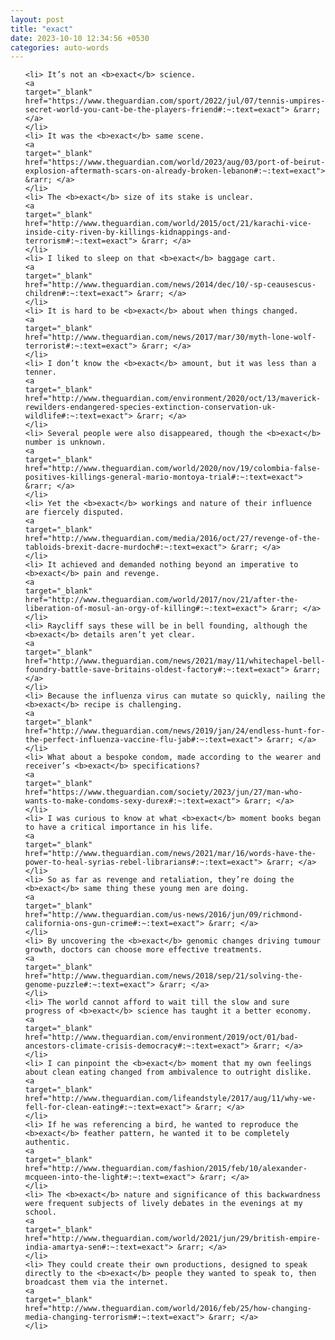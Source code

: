 ```yaml
---
layout: post
title: "exact"
date: 2023-10-10 12:34:56 +0530
categories: auto-words
---
```

<ol>

    <li> It’s not an <b>exact</b> science.
    <a 
    target="_blank" 
    href="https://www.theguardian.com/sport/2022/jul/07/tennis-umpires-secret-world-you-cant-be-the-players-friend#:~:text=exact"> &rarr; </a>
    </li>
    <li> It was the <b>exact</b> same scene.
    <a 
    target="_blank" 
    href="https://www.theguardian.com/world/2023/aug/03/port-of-beirut-explosion-aftermath-scars-on-already-broken-lebanon#:~:text=exact"> &rarr; </a>
    </li>
    <li> The <b>exact</b> size of its stake is unclear.
    <a 
    target="_blank" 
    href="http://www.theguardian.com/world/2015/oct/21/karachi-vice-inside-city-riven-by-killings-kidnappings-and-terrorism#:~:text=exact"> &rarr; </a>
    </li>
    <li> I liked to sleep on that <b>exact</b> baggage cart.
    <a 
    target="_blank" 
    href="http://www.theguardian.com/news/2014/dec/10/-sp-ceausescus-children#:~:text=exact"> &rarr; </a>
    </li>
    <li> It is hard to be <b>exact</b> about when things changed.
    <a 
    target="_blank" 
    href="http://www.theguardian.com/news/2017/mar/30/myth-lone-wolf-terrorist#:~:text=exact"> &rarr; </a>
    </li>
    <li> I don’t know the <b>exact</b> amount, but it was less than a tenner.
    <a 
    target="_blank" 
    href="http://www.theguardian.com/environment/2020/oct/13/maverick-rewilders-endangered-species-extinction-conservation-uk-wildlife#:~:text=exact"> &rarr; </a>
    </li>
    <li> Several people were also disappeared, though the <b>exact</b> number is unknown.
    <a 
    target="_blank" 
    href="http://www.theguardian.com/world/2020/nov/19/colombia-false-positives-killings-general-mario-montoya-trial#:~:text=exact"> &rarr; </a>
    </li>
    <li> Yet the <b>exact</b> workings and nature of their influence are fiercely disputed.
    <a 
    target="_blank" 
    href="http://www.theguardian.com/media/2016/oct/27/revenge-of-the-tabloids-brexit-dacre-murdoch#:~:text=exact"> &rarr; </a>
    </li>
    <li> It achieved and demanded nothing beyond an imperative to <b>exact</b> pain and revenge.
    <a 
    target="_blank" 
    href="http://www.theguardian.com/world/2017/nov/21/after-the-liberation-of-mosul-an-orgy-of-killing#:~:text=exact"> &rarr; </a>
    </li>
    <li> Raycliff says these will be in bell founding, although the <b>exact</b> details aren’t yet clear.
    <a 
    target="_blank" 
    href="http://www.theguardian.com/news/2021/may/11/whitechapel-bell-foundry-battle-save-britains-oldest-factory#:~:text=exact"> &rarr; </a>
    </li>
    <li> Because the influenza virus can mutate so quickly, nailing the <b>exact</b> recipe is challenging.
    <a 
    target="_blank" 
    href="http://www.theguardian.com/news/2019/jan/24/endless-hunt-for-the-perfect-influenza-vaccine-flu-jab#:~:text=exact"> &rarr; </a>
    </li>
    <li> What about a bespoke condom, made according to the wearer and receiver’s <b>exact</b> specifications?
    <a 
    target="_blank" 
    href="https://www.theguardian.com/society/2023/jun/27/man-who-wants-to-make-condoms-sexy-durex#:~:text=exact"> &rarr; </a>
    </li>
    <li> I was curious to know at what <b>exact</b> moment books began to have a critical importance in his life.
    <a 
    target="_blank" 
    href="http://www.theguardian.com/news/2021/mar/16/words-have-the-power-to-heal-syrias-rebel-librarians#:~:text=exact"> &rarr; </a>
    </li>
    <li> So as far as revenge and retaliation, they’re doing the <b>exact</b> same thing these young men are doing.
    <a 
    target="_blank" 
    href="http://www.theguardian.com/us-news/2016/jun/09/richmond-california-ons-gun-crime#:~:text=exact"> &rarr; </a>
    </li>
    <li> By uncovering the <b>exact</b> genomic changes driving tumour growth, doctors can choose more effective treatments.
    <a 
    target="_blank" 
    href="http://www.theguardian.com/news/2018/sep/21/solving-the-genome-puzzle#:~:text=exact"> &rarr; </a>
    </li>
    <li> The world cannot afford to wait till the slow and sure progress of <b>exact</b> science has taught it a better economy.
    <a 
    target="_blank" 
    href="http://www.theguardian.com/environment/2019/oct/01/bad-ancestors-climate-crisis-democracy#:~:text=exact"> &rarr; </a>
    </li>
    <li> I can pinpoint the <b>exact</b> moment that my own feelings about clean eating changed from ambivalence to outright dislike.
    <a 
    target="_blank" 
    href="http://www.theguardian.com/lifeandstyle/2017/aug/11/why-we-fell-for-clean-eating#:~:text=exact"> &rarr; </a>
    </li>
    <li> If he was referencing a bird, he wanted to reproduce the <b>exact</b> feather pattern, he wanted it to be completely authentic.
    <a 
    target="_blank" 
    href="http://www.theguardian.com/fashion/2015/feb/10/alexander-mcqueen-into-the-light#:~:text=exact"> &rarr; </a>
    </li>
    <li> The <b>exact</b> nature and significance of this backwardness were frequent subjects of lively debates in the evenings at my school.
    <a 
    target="_blank" 
    href="http://www.theguardian.com/world/2021/jun/29/british-empire-india-amartya-sen#:~:text=exact"> &rarr; </a>
    </li>
    <li> They could create their own productions, designed to speak directly to the <b>exact</b> people they wanted to speak to, then broadcast them via the internet.
    <a 
    target="_blank" 
    href="http://www.theguardian.com/world/2016/feb/25/how-changing-media-changing-terrorism#:~:text=exact"> &rarr; </a>
    </li>